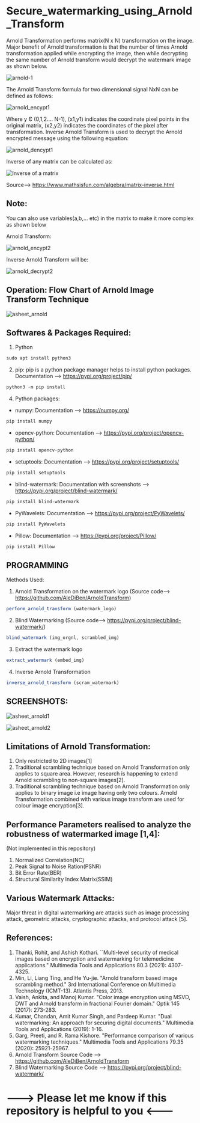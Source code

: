 # Secure_watermarking_using_Arnold_Transform

Arnold Transformation performs matrix(N x N) transformation on the image. Major benefit of Arnold transformation is that the number of times Arnold transformation applied while encrypting the image, then while decrypting the same number of Arnold transform would decrypt the watermark image as shown below.

![arnold-1](https://user-images.githubusercontent.com/25420334/124324974-7ee3ad80-dba1-11eb-925b-71bf2b79357e.jpg)

The Arnold Transform formula for two dimensional signal NxN can be defined as follows:

![arnold_encypt1](https://user-images.githubusercontent.com/25420334/124325380-1a751e00-dba2-11eb-8a36-a769bb328c41.jpg)

Where y Є (0,1,2…. N-1), (x1,y1) indicates the coordinate pixel points in the original matrix, (x2,y2) indicates the coordinates of the pixel after transformation. Inverse Arnold Transform is used to decrypt the Arnold encrypted message using the following equation:

![arnold_dencypt1](https://user-images.githubusercontent.com/25420334/124325447-3ed0fa80-dba2-11eb-8100-b91e1cc08936.jpg)

Inverse of any matrix can be calculated as:

![Inverse of a matrix](https://user-images.githubusercontent.com/25420334/124325610-95d6cf80-dba2-11eb-9cd3-7fd9889f8387.png)

Source--> https://www.mathsisfun.com/algebra/matrix-inverse.html

## Note: 
You can also use variables(a,b,... etc) in the matrix to make it more complex as shown below

Arnold Transform:

![arnold_encypt2](https://user-images.githubusercontent.com/25420334/124325958-3cbb6b80-dba3-11eb-99c7-bae1570102b8.jpg)

Inverse Arnold Transform will be:

![arnold_decrypt2](https://user-images.githubusercontent.com/25420334/124326020-5d83c100-dba3-11eb-9ba9-6640b884a9ff.jpg)

## Operation: Flow Chart of Arnold Image Transform Technique

![asheet_arnold](https://user-images.githubusercontent.com/25420334/124326389-e4389e00-dba3-11eb-96aa-492309155846.png)

## Softwares & Packages Required:

1. Python
```javascript
sudo apt install python3
```
2. pip: pip is a python package manager helps to install python packages. Documentation --> https://pypi.org/project/pip/
```javascript
python3 -m pip install
```
4. Python packages:
- numpy: Documentation --> https://numpy.org/
```javascript
pip install numpy
```
- opencv-python: Documentation --> https://pypi.org/project/opencv-python/
```javascript
pip install opencv-python
```
- setuptools: Documentation --> https://pypi.org/project/setuptools/
```javascript
pip install setuptools
```
- blind-watermark: Documentation with screenshots --> https://pypi.org/project/blind-watermark/
```javascript
pip install blind-watermark
```
- PyWavelets: Documentation --> https://pypi.org/project/PyWavelets/
```javascript
pip install PyWavelets
```
- Pillow: Documentation --> https://pypi.org/project/Pillow/
```javascript
pip install Pillow
```

## PROGRAMMING

Methods Used:
1. Arnold Transformation on the watermark logo (Source code--> https://github.com/AleDiBen/ArnoldTransform)
```javascript
perform_arnold_transform (watermark_logo)
```
2. Blind Watermarking (Source code--> https://pypi.org/project/blind-watermark/)
```javascript
blind_watermark (img_orgnl, scrambled_img)
```
3. Extract the watermark logo
```javascript
extract_watermark (embed_img)
```
4. Inverse Arnold Transformation
```javascript
inverse_arnold_transform (scram_watermark)
```
## SCREENSHOTS:

![asheet_arnold1](https://user-images.githubusercontent.com/25420334/124364394-ddbb2c80-dc5e-11eb-9ba5-310d9e044eb9.jpg)

![asheet_arnold2](https://user-images.githubusercontent.com/25420334/124364401-ef9ccf80-dc5e-11eb-8384-b6b70c851391.jpg)

## Limitations of Arnold Transformation:
1.	Only restricted to 2D images[1]
2.	Traditional scrambling technique based on Arnold Transformation only applies to square area. However, research is happening to extend Arnold scrambling to non-square images[2].
3.	Traditional scrambling technique based on Arnold Transformation only applies to binary image i.e image having only two colours. Arnold Transformation combined with various  image transform are used for colour image encryption[3].

## Performance Parameters realised to analyze the robustness of watermarked image [1,4]:
(Not implemented in this repository)
1. Normalized Correlation(NC)
2. Peak Signal to Noise Ration(PSNR)
3. Bit Error Rate(BER)
4. Structural Similarity Index Matrix(SSIM)

## Various Watermark Attacks:
Major threat in digital watermarking are attacks such as image processing attack, geometric attacks, cryptographic attacks, and protocol attack [5].

## References:
1.	Thanki, Rohit, and Ashish Kothari. ``Multi-level security of medical images based on encryption and watermarking for telemedicine applications." Multimedia Tools and Applications 80.3 (2021): 4307-4325.
2.	Min, Li, Liang Ting, and He Yu-jie. "Arnold transform based image scrambling method." 3rd International Conference on Multimedia Technology (ICMT-13). Atlantis Press, 2013.
3.	Vaish, Ankita, and Manoj Kumar. "Color image encryption using MSVD, DWT and Arnold transform in fractional Fourier domain." Optik 145 (2017): 273-283.
4.	Kumar, Chandan, Amit Kumar Singh, and Pardeep Kumar. "Dual watermarking: An approach for securing digital documents." Multimedia Tools and Applications (2019): 1-16.
5.	Garg, Preeti, and R. Rama Kishore. "Performance comparison of various watermarking techniques." Multimedia Tools and Applications 79.35 (2020): 25921-25967.
6.	Arnold Transform Source Code --> https://github.com/AleDiBen/ArnoldTransform
7.	Blind Watermarking Source Code --> https://pypi.org/project/blind-watermark/

# ---> Please let me know if this repository is helpful to you <---
